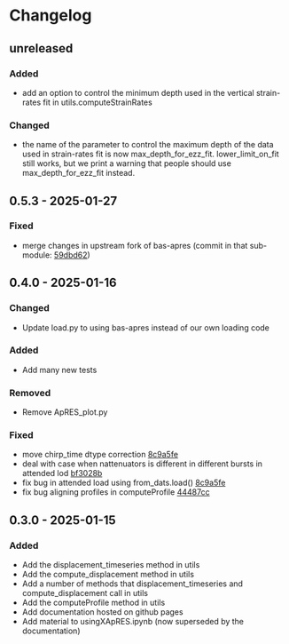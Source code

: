 # Changelog

## unreleased 
### Added 
- add an option to control the minimum depth used in the vertical strain-rates fit in utils.computeStrainRates

### Changed
- the name of the parameter to control the maximum depth of the data used in strain-rates fit is now max_depth_for_ezz_fit. lower_limit_on_fit still works, but we print a warning that people should use max_depth_for_ezz_fit instead.

## 0.5.3 - 2025-01-27
### Fixed 

- merge changes in upstream fork of bas-apres (commit in that sub-module: [59dbd62](https://github.com/jkingslake/bas-apres/pull/2/commits/59dbd6211274b2260cba6a57020358f57e6972b6))

## 0.4.0 - 2025-01-16 

### Changed

- Update load.py to using bas-apres instead of our own loading code

### Added

- Add many new tests

### Removed

- Remove ApRES_plot.py

### Fixed

- move chirp_time dtype correction [8c9a5fe](https://github.com/ldeo-glaciology/xapres/pull/67/commits/8c9a5fe49852fac55f0b94622101ce66fd20941b)
- deal with case when nattenuators is different in different bursts in attended lod [bf3028b](https://github.com/ldeo-glaciology/xapres/pull/67/commits/bf3028b8dd80477c26bef68321dc840245e424c1)
- fix bug in attended load using from_dats.load() [8c9a5fe](https://github.com/ldeo-glaciology/xapres/pull/67/commits/8c9a5fe49852fac55f0b94622101ce66fd20941b)
- fix bug aligning profiles in computeProfile [44487cc](https://github.com/ldeo-glaciology/xapres/pull/67/commits/44487cc7ec1513ebf77f0e8fa160056ff235e136)

## 0.3.0 - 2025-01-15

### Added

- Add the displacement_timeseries method in utils
- Add the compute_displacement method in utils
- Add a number of methods that displacement_timeseries and compute_displacement call in utils
- Add the computeProfile method in utils
- Add documentation hosted on github pages
- Add material to usingXApRES.ipynb (now superseded by the documentation)
